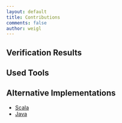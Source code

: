 ```yaml
---
layout: default
title: Contributions
comments: false
author: weigl
---
```


## Verification Results


## Used Tools


## Alternative Implementations

* [Scala](https://github.com/gernst/verifythis2020)
* [Java](https://github.com/wadoon/keyserver-java/)

